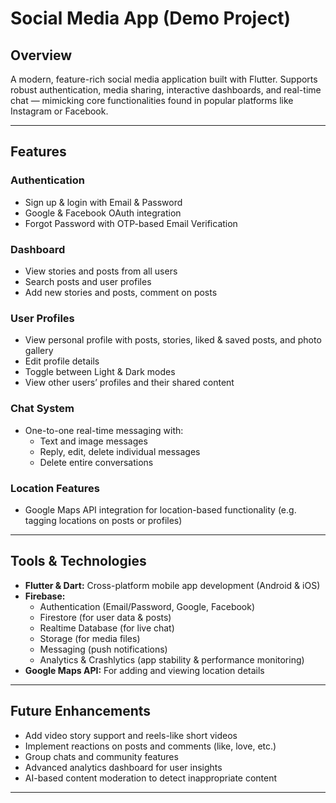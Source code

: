 # Social Media App (Demo Project)

## Overview
A modern, feature-rich social media application built with Flutter. Supports robust authentication, media sharing, interactive dashboards, and real-time chat — mimicking core functionalities found in popular platforms like Instagram or Facebook.

---

## Features

### Authentication
- Sign up & login with Email & Password
- Google & Facebook OAuth integration
- Forgot Password with OTP-based Email Verification

### Dashboard
- View stories and posts from all users
- Search posts and user profiles
- Add new stories and posts, comment on posts

### User Profiles
- View personal profile with posts, stories, liked & saved posts, and photo gallery
- Edit profile details
- Toggle between Light & Dark modes
- View other users’ profiles and their shared content

### Chat System
- One-to-one real-time messaging with:
  - Text and image messages
  - Reply, edit, delete individual messages
  - Delete entire conversations

### Location Features
- Google Maps API integration for location-based functionality (e.g. tagging locations on posts or profiles)

---

## Tools & Technologies
- **Flutter & Dart:** Cross-platform mobile app development (Android & iOS)
- **Firebase:** 
  - Authentication (Email/Password, Google, Facebook)
  - Firestore (for user data & posts)
  - Realtime Database (for live chat)
  - Storage (for media files)
  - Messaging (push notifications)
  - Analytics & Crashlytics (app stability & performance monitoring)
- **Google Maps API:** For adding and viewing location details

---

## Future Enhancements
- Add video story support and reels-like short videos
- Implement reactions on posts and comments (like, love, etc.)
- Group chats and community features
- Advanced analytics dashboard for user insights
- AI-based content moderation to detect inappropriate content

---

